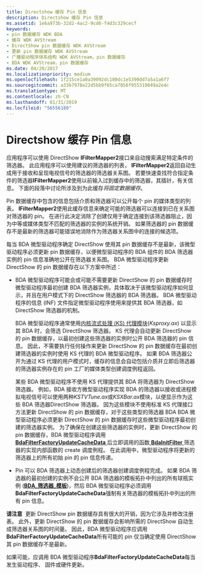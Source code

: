 ```yaml
---
title: Directshow 缓存 Pin 信息
description: Directshow 缓存 Pin 信息
ms.assetid: 1e6a973b-32d2-4ac2-9cd6-f4d3c329cecf
keywords:
- pin 数据缓存 WDK BDA
- 缓存 WDK AVStream
- DirectShow pin 数据缓存 WDK AVStream
- 更新 pin 数据缓存 WDK AVStream
- 广播驱动程序体系结构 WDK AVStream，pin 数据缓存
- BDA WDK AVStream，pin 数据缓存
ms.date: 04/20/2017
ms.localizationpriority: medium
ms.openlocfilehash: 1f215ce1a0a39092dc180dc1e5390dd7a5a1a6f7
ms.sourcegitcommit: a33b7978e22d5bb9f65ca7056f955319049a2e4c
ms.translationtype: MT
ms.contentlocale: zh-CN
ms.lasthandoff: 01/31/2019
ms.locfileid: "56556180"
---
```

# <a name="caching-pin-information-for-directshow"></a>Directshow 缓存 Pin 信息





应用程序可以使用 DirectShow **IFilterMapper2**接口来自动搜索满足特定条件的筛选器。 此应用程序可以使用建议的筛选器的列表， **IFilterMapper2**返回自动生成用于接收和呈现电视信号的筛选器的筛选器关系图。 若要快速查找符合指定条件的筛选器**IFilterMapper2**使用以前输入过到缓存中的筛选器，其插针，有关信息。 下面的段落中讨论所涉及到为此缓存*将固定数据缓存*。

Pin 数据缓存中包含的信息包括介质和筛选器可以公开每个 pin 的媒体类型的列表。 **IFilterMapper2**使用此缓存信息来确定可能的筛选器可以连接到已在关系图对筛选器的 pin。 在进行此决定消除了创建仅用于确定连接到该筛选器阻止，因为中等或媒体类型不匹配的筛选器的实例的系统开销。 如果筛选器的 pin 数据缓存不是最新的筛选器可能错误地消除作为筛选器关系图中的连接的候选项。

每当 BDA 微型驱动程序确定 DirectShow 使用其 pin 数据缓存不是最新，该微型驱动程序必须更新 pin 数据缓存，以便微型驱动程序的 BDA 组件的 BDA 筛选器实例的 pin 信息准确地公开在筛选器关系图。 BDA 微型驱动程序更新 DirectShow 的 pin 数据缓存在以下方案中所述：

-   BDA 微型驱动程序可能会或可能不需要更新 DirectShow 的 pin 数据缓存时微型驱动程序最初创建 BDA 筛选器实例，具体取决于该微型驱动程序如何显示，并且在用户模式下的 DirectShow 筛选器的 BDA 筛选器。 BDA 微型驱动程序的信息 (INF) 文件指定微型驱动程序使用来提供其 BDA 筛选器，如 DirectShow 筛选器的机制。

    BDA 微型驱动程序通常使用[内核流式处理 (KS) 代理模块](https://msdn.microsoft.com/library/windows/hardware/ff560877)(*Ksproxy.ax*) 以显示其 BDA 时，会筛选 DirectShow 筛选器。 KS 代理会自动更新 DirectShow 的 pin 数据缓存，以最初创建这些筛选器的实例时公开 BDA 筛选器的 pin 信息。 因此，不需要执行任何操作来更新 DirectShow 的 pin 数据缓存在最初创建筛选器的实例时使用 KS 代理的 BDA 微型驱动程序。 如果 BDA 筛选器公开为通过 KS 代理的用户模式时，缓存的信息会自动包括介质并立即后筛选器的筛选器实例存在的 pin 工厂的媒体类型创建调度例程返回。

    某些 BDA 微型驱动程序不使用 KS 代理提供其 BDA 将筛选器为 DirectShow 筛选器。 例如，BDA 接收方微型驱动程序实现 BDA 的筛选器以接收或进程模拟电视信号可以使用两种*KSTVTune.ax*或*KSXBar.ax*模块，以便显示作为这些 BDA 筛选器DirectShow 筛选器。 因为这些模块不使用标准 KS 代理接口方法更新 DirectShow 的 pin 数据缓存，对于这些类型的筛选器 BDA BDA 微型驱动程序必须更新 DirectShow 的 pin 数据缓存时这些微型驱动程序最初创建的筛选器实例。 为了确保在创建这些筛选器的实例时，更新 DirectShow 的 pin 数据缓存，BDA 微型驱动程序调用[ **BdaFilterFactoryUpdateCacheData** ](https://msdn.microsoft.com/library/windows/hardware/ff556455)后立即调用的函数[ **BdaInitFilter** ](https://msdn.microsoft.com/library/windows/hardware/ff556464)筛选器的实现内部函数的 create 调度例程。 在此调用中，微型驱动程序将更新的筛选器上的所有初始 pin 的 pin 信息传递。

-   Pin 可以 BDA 筛选器上动态创建后的筛选器创建调度例程完成。 如果 BDA 筛选器的最初创建的实例不会公开 BDA 筛选器的模板拓扑中列出的所有球瓶实例 ([**BDA\_筛选器\_模板**](https://msdn.microsoft.com/library/windows/hardware/ff556523))，然后 BDA 微型驱动程序必须调用**BdaFilterFactoryUpdateCacheData**强制有关筛选器的模板拓扑中列出的所有 pin 信息。

**请注意**  更新 DirectShow pin 数据缓存具有很大的开销，因为它涉及并修改注册表。 此外，更新 DirectShow 的 pin 数据缓存会影响所需的 DirectShow 自动生成筛选器关系图的时间量。 因此，BDA 微型驱动程序应调用**BdaFilterFactoryUpdateCacheData**所有可能的 pin 仅当确定使用 DirectShow 其 pin 数据缓存不是最新。

 

如果可能，应调用 BDA 微型驱动程序**BdaFilterFactoryUpdateCacheData**每当发生驱动程序、 固件或硬件更新。

 

 




